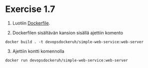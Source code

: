 # Exercise 1.7

1. Luotiin [Dockerfile](./attachments/ex7/Dockerfile).

2. Dockerfilen sisältävän kansion sisällä ajettiin komento

`docker build . -t devopsdockeruh/simple-web-service:web-server`

3. Ajettiin kontti komennolla

`docker run devopsdockeruh/simple-web-service:web-server`